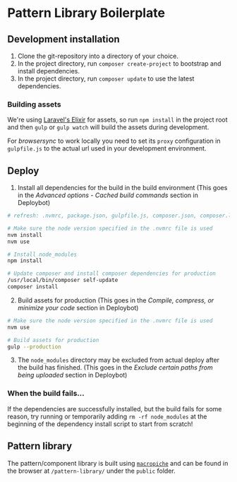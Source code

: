 # Pattern Library Boilerplate

## Development installation
1. Clone the git-repository into a directory of your choice.
2. In the project directory, run `composer create-project` to bootstrap and install dependencies.
3. In the project directory, run `composer update` to use the latest dependencies.

### Building assets
We're using [Laravel's Elixir](http://laravel.com/docs/elixir) for assets, so run `npm install` in the project root
and then `gulp` or `gulp watch` will build the assets during development.

For *browsersync* to work locally you need to set its `proxy` configuration in `gulpfile.js` to the
actual url used in your development environment.

## Deploy
1. Install all dependencies for the build in the build environment
(This goes in the *Advanced options* - *Cached build commands* section in Deploybot)
```bash
# refresh: .nvmrc, package.json, gulpfile.js, composer.json, composer.lock

# Make sure the node version specified in the .nvmrc file is used
nvm install
nvm use

# Install node_modules
npm install

# Update composer and install composer dependencies for production
/usr/local/bin/composer self-update
composer install
```
2. Build assets for production
(This goes in the *Compile, compress, or minimize your code* section in Deploybot)
```bash
# Make sure the node version specified in the .nvmrc file is used
nvm use

# Build assets for production
gulp --production
```
3. The `node_modules` directory may be excluded from actual deploy after the build has finished.
(This goes in the *Exclude certain paths from being uploaded* section in Deploybot)

### When the build fails...
If the dependencies are successfully installed, but the build fails for some reason,
try running or temporarily adding `rm -rf node_modules` at the beginning of the dependency install script
to start from scratch!

## Pattern library
The pattern/component library is built using [`macropiche`](https://github.com/fewagency/macropiche)
and can be found in the browser at `/pattern-library/` under the `public` folder. 
